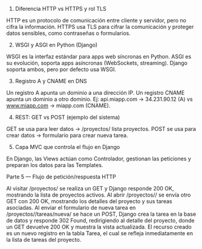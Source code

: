 1. Diferencia HTTP vs HTTPS y rol TLS

HTTP es un protocolo de comunicación entre cliente y servidor, pero no cifra la información.
HTTPS usa TLS para cifrar la comunicación y proteger datos sensibles, como contraseñas o formularios.

2. WSGI y ASGI en Python (Django)

WSGI es la interfaz estándar para apps web síncronas en Python.
ASGI es su evolución, soporta apps asíncronas (WebSockets, streaming).
Django soporta ambos, pero por defecto usa WSGI.

3. Registro A y CNAME en DNS

Un registro A apunta un dominio a una dirección IP.
Un registro CNAME apunta un dominio a otro dominio.
Ej: api.miapp.com → 34.231.90.12 (A) vs www.miapp.com → miapp.com (CNAME).

4. REST: GET vs POST (ejemplo del sistema)

GET se usa para leer datos → /proyectos/ lista proyectos.
POST se usa para crear datos → formulario para crear nueva tarea.

5. Capa MVC que controla el flujo en Django

En Django, las Views actúan como Controlador, gestionan las peticiones y preparan los datos para las Templates.

Parte 5 — Flujo de petición/respuesta HTTP

Al visitar /proyectos/ se realiza un GET y Django responde 200 OK, mostrando la lista de proyectos activos. Al abrir /proyectos/<id>/ se envía otro GET con 200 OK, mostrando los detalles del proyecto y sus tareas asociadas. Al enviar el formulario de nueva tarea en /proyectos/<id>/tareas/nueva/ se hace un POST, Django crea la tarea en la base de datos y responde 302 Found, redirigiendo al detalle del proyecto, donde un GET devuelve 200 OK y muestra la vista actualizada. El recurso creado es un nuevo registro en la tabla Tarea, el cual se refleja inmediatamente en la lista de tareas del proyecto.
